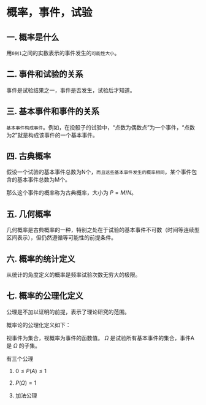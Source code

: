 # 概率，事件，试验

## 一. 概率是什么

用`0到1`之间的实数表示的事件发生的`可能性大小`。

## 二. 事件和试验的关系

事件是试验结果之一，事件是否发生，试验后才知道。

## 三. 基本事件和事件的关系

`基本事件构成事件`。例如，在投骰子的试验中，“点数为偶数点”为一个事件，“点数为2”就是构成该事件的一个基本事件。

## 四. 古典概率

假设一个试验的基本事件总数为N个，`而且这些基本事件发生的概率相同`，某个事件包含的基本事件总数为M个。

那么这个事件的概率称为古典概率，大小为 $P=M/N$。

## 五. 几何概率

几何概率是古典概率的一种，特别之处在于试验的基本事件不可数（时间等连续型区间表示），但仍然遵循等可能性的前提条件。

## 六. 概率的统计定义

从统计的角度定义的概率是频率试验次数无穷大的极限。

## 七. 概率的公理化定义

公理是不加以证明的前提，表示了理论研究的范围。

概率论的公理化定义如下：

视事件为集合，视概率为事件的函数值。 $\Omega$ 是试验所有基本事件的集合，事件A是 $\Omega$ 的子集。

有三个公理

1. $0 \le P(A) \le 1$

2. $P(\Omega)=1$

3. 加法公理
